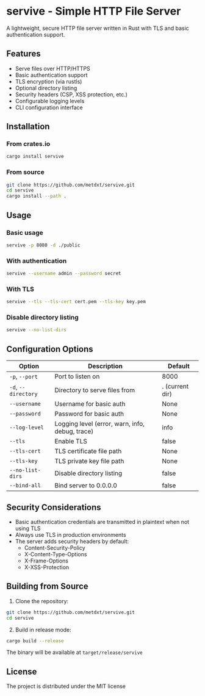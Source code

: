 # servive - Simple HTTP File Server

A lightweight, secure HTTP file server written in Rust with TLS and basic
authentication support.

## Features

- Serve files over HTTP/HTTPS
- Basic authentication support
- TLS encryption (via rustls)
- Optional directory listing
- Security headers (CSP, XSS protection, etc.)
- Configurable logging levels
- CLI configuration interface

## Installation

### From crates.io

```sh
cargo install servive
```

### From source

```sh
git clone https://github.com/metdxt/servive.git
cd servive
cargo install --path .
```

## Usage

### Basic usage

```sh
servive -p 8080 -d ./public
```

### With authentication

```sh
servive --username admin --password secret
```

### With TLS

```sh
servive --tls --tls-cert cert.pem --tls-key key.pem
```

### Disable directory listing

```sh
servive --no-list-dirs
```

## Configuration Options

| Option              | Description                                     | Default         |
| ------------------- | ----------------------------------------------- | --------------- |
| `-p`, `--port`      | Port to listen on                               | 8000            |
| `-d`, `--directory` | Directory to serve files from                   | . (current dir) |
| `--username`        | Username for basic auth                         | None            |
| `--password`        | Password for basic auth                         | None            |
| `--log-level`       | Logging level (error, warn, info, debug, trace) | info            |
| `--tls`             | Enable TLS                                      | false           |
| `--tls-cert`        | TLS certificate file path                       | None            |
| `--tls-key`         | TLS private key file path                       | None            |
| `--no-list-dirs`    | Disable directory listing                       | false           |
| `--bind-all`        | Bind server to 0.0.0.0                          | false           |

## Security Considerations

- Basic authentication credentials are transmitted in plaintext when not using
  TLS
- Always use TLS in production environments
- The server adds security headers by default:
  - Content-Security-Policy
  - X-Content-Type-Options
  - X-Frame-Options
  - X-XSS-Protection

## Building from Source

1. Clone the repository:

```sh
git clone https://github.com/metdxt/servive.git
cd servive
```

2. Build in release mode:

```sh
cargo build --release
```

The binary will be available at `target/release/servive`

## License

The project is distributed under the MIT license
